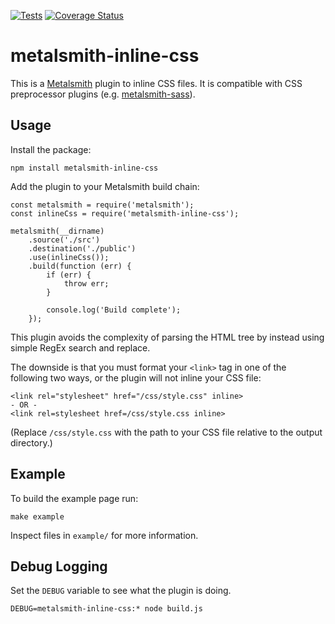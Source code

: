 [![Tests](https://github.com/borisovg/metalsmith-inline-css/actions/workflows/tests.yaml/badge.svg)](https://github.com/borisovg/metalsmith-inline-css/actions/workflows/tests.yaml)
[![Coverage Status](https://img.shields.io/codecov/c/github/borisovg/metalsmith-inline-css/master.svg?style=flat-square)](https://codecov.io/gh/borisovg/metalsmith-inline-css/)

# metalsmith-inline-css

This is a [Metalsmith](http://www.metalsmith.io/) plugin to inline CSS files.
It is compatible with CSS preprocessor plugins (e.g. [metalsmith-sass](https://github.com/stevenschobert/metalsmith-sass)).

## Usage

Install the package:
```
npm install metalsmith-inline-css
```

Add the plugin to your Metalsmith build chain:
```
const metalsmith = require('metalsmith');
const inlineCss = require('metalsmith-inline-css');

metalsmith(__dirname)
    .source('./src')
    .destination('./public')
    .use(inlineCss());
    .build(function (err) {
        if (err) {
            throw err;
        }

        console.log('Build complete');
    });
```

This plugin avoids the complexity of parsing the HTML tree by instead using simple RegEx search and replace.

The downside is that you must format your `<link>` tag in one of the following two ways, or the plugin will not inline your CSS file:
```
<link rel="stylesheet" href="/css/style.css" inline>
- OR -
<link rel=stylesheet href=/css/style.css inline>
```

(Replace `/css/style.css` with the path to your CSS file relative to the output directory.)

## Example

To build the example page run:

```
make example
```

Inspect files in `example/` for more information.

## Debug Logging

Set the `DEBUG` variable to see what the plugin is doing.
```
DEBUG=metalsmith-inline-css:* node build.js
```
